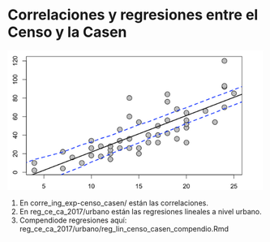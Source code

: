 # Correlaciones y regresiones entre el Censo y la Casen

![title](lm.png)

1. En corre_ing_exp-censo_casen/ están las correlaciones.
2. En reg_ce_ca_2017/urbano están las regresiones lineales a nivel urbano.
3. Compendiode regresiones aquí: reg_ce_ca_2017/urbano/reg_lin_censo_casen_compendio.Rmd 
